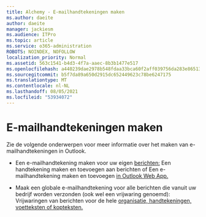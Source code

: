 ```yaml
---
title: Alchemy - E-mailhandtekeningen maken
ms.author: daeite
author: daeite
manager: jackiesm
ms.audience: ITPro
ms.topic: article
ms.service: o365-administration
ROBOTS: NOINDEX, NOFOLLOW
localization_priority: Normal
ms.assetid: 563c1541-b4d3-4f7a-aaec-8b3b1477e517
ms.openlocfilehash: a440239dae2978b548fdaa33bca60f2aff039756da283e86513b9ee2dbd3c59b
ms.sourcegitcommit: b5f7da89a650d2915dc652449623c78be6247175
ms.translationtype: MT
ms.contentlocale: nl-NL
ms.lasthandoff: 08/05/2021
ms.locfileid: "53934072"
---
```

# <a name="create-email-signatures"></a>E-mailhandtekeningen maken

Zie de volgende onderwerpen voor meer informatie over het maken van e-mailhandtekeningen in Outlook.
  
- Een e-mailhandtekening maken voor uw eigen [berichten:](https://support.office.com/article/8ee5d4f4-68fd-464a-a1c1-0e1c80bb27f2.aspx) Een handtekening maken en toevoegen aan berichten of Een e-mailhandtekening maken en toevoegen [in Outlook Web App.](https://support.office.com/article/0f230564-11b9-4239-83de-f10cbe4dfdfc.aspx)
    
- Maak een globale e-mailhandtekening voor alle berichten die vanuit uw bedrijf worden verzonden (ook wel een vrijwaring genoemd): Vrijwaringen van berichten voor de hele [organisatie, handtekeningen, voetteksten of kopteksten.](https://go.microsoft.com/fwlink/p/?linkid=391096)
    

